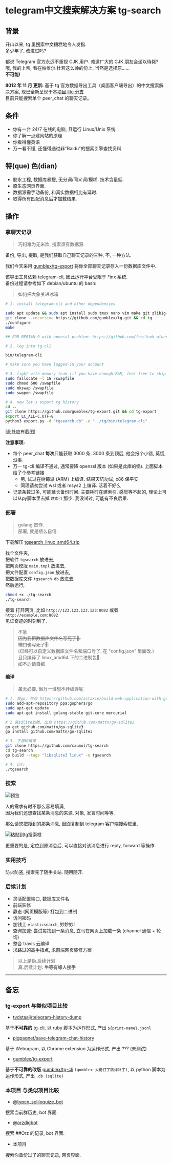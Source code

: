 # telegram中文搜索解决方案 tg-search

## 背景

开山以来, tg 里搜索中文糟糕地令人发指.  
多少年了, 改进过吗?  

都说 Telegram 官方永远不重视 CJK 用户.
难道广大的 CJK 朋友会坐以待毙?     
哦, 我的上帝, 看在帕维尔.杜若这么帅的份上, 当然是选择原……  
**不可能!**

**8012 年 11 月 更新:**
基于 tg 官方数据导出工具（桌面客户端导出）的中文搜索解决方案, 现已全新呈现于[本项目 lite 分支](https://github.com/cxumol/tg-search/tree/lite)  
目前只能搜索单个 peer_chat 的聊天记录｡ 

## 条件

- 你有一台 24/7 在线的电脑, 且运行 Linux/Unix 系统
- 你了解一点建网站的原理
- 你看得懂英语
- 万一看不懂, 还懂得通过非"Baidu"的搜索引擎查找资料

## 特(que) 色(dian)

- 胶水工程, 数据库暴搜, 无分词/同义词/模糊. 技术含量低.
- 原生态网页界面.
- 数据源需手动备份, 和真实数据相比有延时.
- 取得所有匹配消息后才加载结果.

## 操作

### 拿聊天记录

> 巧妇难为无米炊, 搜索须有数据源. 

备份, 导出, 提取, 是我们获取自己聊天记录的三种, 不, 一种方法.

我们今天采用 [gumblex/tg-export](https://github.com/gumblex/tg-export) 将你全部聊天记录存入一份数据库文件中.

该导出工具依赖 telegram-cli, 因此运行平台受限于 \*inx 系统.  
备份过程请参考如下 debian/ubuntu 的 bash:

> 如何把大象关进冰箱

```bash
# 1. install telegram-cli and other dependencies

sudo apt update && sudo apt install sudo tmux nano vim make git zlib1g-dev libreadline-dev libconfig-dev libssl-dev lua5.2 liblua5.2-dev libevent-dev libjansson-dev libpython-dev python3-pip -y
git clone --recursive https://github.com/gumblex/tg.git && cd tg
./configure
make

## FOR BEBIAN 9 with openssl problem: https://github.com/freifunk-gluon/gluon/issues/973#issuecomment-265910812

# 2. log into tg-cli

bin/telegram-cli

# make sure you have logged-in your account

# 3. fight with memory leak (if you have enough RAM, feel free to skip this step)
sudo fallocate -l 1G /swapfile
sudo chmod 600 /swapfile
sudo mkswap /swapfile
sudo swapon /swapfile

# 4. now let's export tg history
cd ..
git clone https://github.com/gumblex/tg-export.git && cd tg-export
export LC_ALL=C.UTF-8
python3 export.py -d "tgsearch.db" -e "../tg/bin/telegram-cli"
```

[此处应有截图]

**注意事项:**

- 每个 peer_chat **每次**只能获取 3000 条. 3000 条到顶后, 他会报个小错, 莫慌, 没事.
- 万一 tg-cli 编译不通过, 通常要降 openssl 版本 (如果是此库的锅). 上面脚本给了个参考链接
    - 另, 试过在树莓派 (ARM) 上编译. 结果天坑勿试, x86 保平安
    - 同理请勿尝试 wsl 或者 msys2 上编译. 活着不好么
- 记录条数过多, 可能延长备份时间. 主要耗时在建索引. 感觉等不起的, 理论上可以从py脚本里去掉 `建索引` 那步. 
我没试过, 可能有不良后果.

### 部署

> golang 首作.  
部署, 就是啧么自信.

下载解压
[tgsearch_linux_amd64.zip](https://github.com/cxumol/tg-search/releases/download/0.1a/tgsearch_linux_amd64.zip)

找个文件夹,  
把软件 `tgsearch` 放进去,  
把网页模版 `main.tmpl` 放进去,  
把文件配置 `config.json` 放进去,  
把数据库文件 `tgsearch.db` 放进去,  
然后运行,  

```bash
chmod +x ./tg-search
./tg-search
```

接着
打开网页, 
比如 `http://123.123.123.123:8082`
或者 `http://example.com:8082`  
见证奇迹的时刻到了.

> 不急  
<s> 因为我把数据库文件名写死了🌚. </s>  
<s> 端口也写死了🌚. </s>  
> (已经可以自定义数据库文件名和端口号了, 在 "config.json" 里面改.)  
且只编译了 linux_amd64 下的二进制包🌚.  
如不适请自编

#### 编译

> 虽无必要, 但万一谁想<s>不开</s>编译呢

```bash
# 1. 装go, 抄自 https://github.com/astaxie/build-web-application-with-golang/blob/master/zh/01.1.md
sudo add-apt-repository ppa:gophers/go
sudo apt-get update
sudo apt-get install golang-stable git-core mercurial

# 2 装sqlite依赖, 出自 https://github.com/mattn/go-sqlite3
go get github.com/mattn/go-sqlite3
go install github.com/mattn/go-sqlite3

# 3. 下源码编译
git clone https://github.com/cxumol/tg-search
cd tg-search
go build --tags "libsqlite3 linux" -o tgsearch

# 4. 运行
./tgsearch
```

### 搜索

![预览](https://user-images.githubusercontent.com/8279655/34347654-0af60b66-e9ba-11e7-808f-45607ffd52c5.png)

人的需求有时不那么容易填满,  
因为我们还想查找某条消息的来源, 对象, 发言时间等等.  

那么请您把搜到的那条消息, 囫囵复制到 telegram 客户端搜索框里, 

![粘贴到tg搜索框](https://user-images.githubusercontent.com/8279655/34347658-0e724714-e9ba-11e7-929a-1fce478b1aec.png)

更重要的是, 定位到原消息后, 可以直接对该消息进行 reply, forward 等操作.

### 实用技巧

防火防盗, 搜索完了随手关站.
随用随开.  

### 后续计划

- 灵活配置端口, 数据库文件名
- 前端装修
- 静态 (网页模版等) 打包到二进制
- 访问密码
- 加钱上 `elasticsearch`, 妙妙妙!
- 查询加速: 尝试每找到一条消息, 立马在网页上加载一条 (channel 通信 + 轮询)
- 整合 travis 云编译
- 求路过的高手指点, 求前端网页装修方案

> 以上是伪.后续计划  
真.后续计划: **坐等有缘人接手**  

---

## 备忘

### tg-export 与类似项目比较

- [tvdstaaij/telegram-history-dump](https://github.com/tvdstaaij/telegram-history-dump)

基于**不可靠的** [tg-cli](https://github.com/vysheng/tg), 
以 ruby 脚本为运作形式, 
产出 `${print-name}.jsonl`

- [pigpagnet/save-telegram-chat-history](https://github.com/pigpagnet/save-telegram-chat-history)

基于 Webogram, 
以 Chrome extension 为运作形式,
产出 ???
(未测试)

- [gumblex/tg-export](https://github.com/gumblex/tg-export)

基于**不可靠的改版** [gumblex/tg-cli](https://github.com/gumblex/tg) 
`(gumblex 大佬打了防炸补丁)`, 
以 python 脚本为运作形式, 
产出 `.db (sqlite)`


### 本项目 与类似项目比较

- [@typcn_soliloquize_bot](https://t.me/typcn_soliloquize_bot) 

搜索当前群历史, bot 界面.

- [@orzdigbot](https://t.me/orzdigbot) 

搜索 ##Orz 的记录, bot 界面.

- 本项目 

搜索你备份过了的聊天记录, 网页界面.
